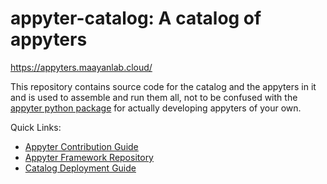 # appyter-catalog: A catalog of appyters

<https://appyters.maayanlab.cloud/>

This repository contains source code for the catalog and the appyters in it and is used to assemble and run them all, not to be confused with the [appyter python package](https://github.com/maayanLab/appyter/) for actually developing appyters of your own.

Quick Links:
- [Appyter Contribution Guide](./docs/contributions.md)
- [Appyter Framework Repository](https://github.com/maayanLab/appyter/)
- [Catalog Deployment Guide](./docs/catalog-deployment.md)
